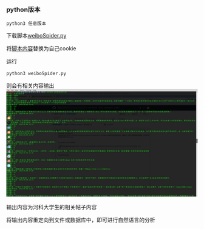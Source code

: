 
### python版本
    python3 任意版本

下载脚本[weiboSpider.py](https://github.com/ggzhang0071/ipv6Project/blob/master/Spider/Python_script/weiboSpider.py)

将[脚本内容](https://github.com/ggzhang0071/ipv6Project/blob/1bddbc508a3e2516d705f2c70c1046a820d59f70/Spider/Python_script/weiboSpider.py#L15)替换为自己cookie

运行

    python3 weiboSpider.py

则会有相关内容输出
![](spidercontent.jpg)

输出内容为河科大学生的相关帖子内容

将输出内容重定向到文件或数据库中，即可进行自然语言的分析
  



